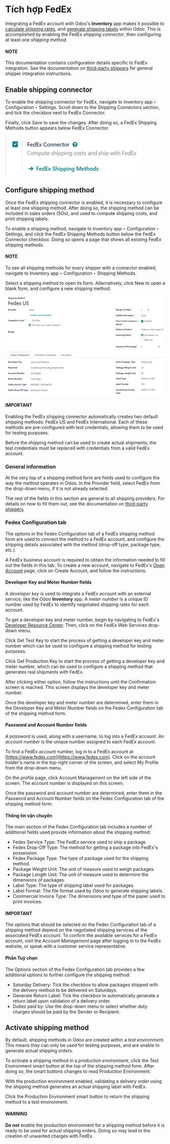# Tích hợp FedEx

Integrating a FedEx account with Odoo's **Inventory** app makes it possible to [calculate
shipping rates](../setup_configuration.md), and [generate shipping labels](labels.md) within Odoo.
This is accomplished by enabling the FedEx *shipping connector*, then configuring at least one
*shipping method*.

#### NOTE
This documentation contains configuration details specific to FedEx integration. See the
documentation on [third-party shippers](third_party_shipper.md) for general shipper
integration instructions.

## Enable shipping connector

To enable the shipping connector for FedEx, navigate to Inventory app ‣
Configuration ‣ Settings. Scroll down to the Shipping Connectors section, and tick
the checkbox next to FedEx Connector.

Finally, click Save to save the changes. After doing so, a <i class="oi oi-arrow-right"></i>
FedEx Shipping Methods button appears below FedEx Connector.

![The FedEx Shipping Methods button below the FedEx Connector.](fedex/fsm-button.png)

## Configure shipping method

Once the FedEx shipping connector is enabled, it is necessary to configure at least one shipping
method. After doing so, the shipping method can be included in sales orders (SOs), and used to
compute shipping costs, and print shipping labels.

To enable a shipping method, navigate to Inventory app ‣ Configuration ‣
Settings, and click the FedEx Shipping Methods button below the FedEx
Connector checkbox. Doing so opens a page that shows all existing FedEx shipping methods.

#### NOTE
To see all shipping methods for every shipper with a connector enabled, navigate to
Inventory app ‣ Configuration ‣ Shipping Methods.

Select a shipping method to open its form. Alternatively, click New to open a blank
form, and configure a new shipping method.

![The form for a FedEx shipping method.](fedex/fedex-form.png)

#### IMPORTANT
Enabling the FedEx shipping connector automatically creates two default shipping methods:
FedEx US and FedEx International. Each of these methods are
pre-configured with test credentials, allowing them to be used for testing purposes.

Before the shipping method can be used to create actual shipments, the test credentials must be
replaced with credentials from a valid FedEx account.

### General information

At the very top of a shipping method form are fields used to configure the way the method operates
in Odoo. In the Provider field, select FedEx from the drop-down menu, if it
is not already selected.

The rest of the fields in this section are general to all shipping providers. For details on how to
fill them out, see the documentation on [third-party shippers](third_party_shipper.md).

### Fedex Configuration tab

The options in the Fedex Configuration tab of a FedEx shipping method form are used to
connect the method to a FedEx account, and configure the shipping details associated with the method
(drop-off type, package type, etc.).

A FedEx business account is required to obtain the information needed to fill out the fields in this
tab. To create a new account, navigate to FedEx's [Open Account](https://www.fedex.com/en-us/open-account.html) page, click on Create Account, and
follow the instructions.

#### Developer Key and Meter Number fields

A *developer key* is used to integrate a FedEx account with an external service, like the Odoo
**Inventory** app. A *meter number* is a unique ID number used by FedEx to identify negotiated
shipping rates for each account.

To get a developer key and meter number, begin by navigating to FedEx's [Developer Resource Center](https://www.fedex.com/en-us/developer/web-services.html). Then, click on the FedEx Web
Services drop-down menu.

Click Get Test Key to start the process of getting a developer key and meter number
which can be used to configure a shipping method for testing purposes.

Click Get Production Key to start the process of getting a developer key and meter
number, which can be used to configure a shipping method that generates real shipments with FedEx.

After clicking either option, follow the instructions until the Confirmation screen is
reached. This screen displays the developer key and meter number.

Once the developer key and meter number are determined, enter them in the Developer Key
and Meter Number fields on the Fedex Configuration tab of the shipping
method form.

#### Password and Account Number fields

A *password* is used, along with a username, to log into a FedEx account. An *account number* is the
unique number assigned to each FedEx account.

To find a FedEx account number, log in to a FedEx account at [https://www.fedex.com](https://www.fedex.com). Click on the
account holder's name in the top-right corner of the screen, and select My Profile
from the drop-down menu.

On the profile page, click Account Management on the left side of the screen. The
account number is displayed on this screen.

Once the password and account number are determined, enter them in the Password and
Account Number fields on the Fedex Configuration tab of the shipping method
form.

#### Thông tin vận chuyển

The main section of the Fedex Configuration tab includes a number of additional fields
used provide information about the shipping method:

- Fedex Service Type: The FedEx service used to ship a package.
- Fedex Drop-Off Type: The method for getting a package into FedEx's possession.
- Fedex Package Type: The type of package used for the shipping method.
- Package Weight Unit: The unit of measure used to weigh packages.
- Package Length Unit: The unit of measure used to determine the dimensions of packages.
- Label Type: The type of shipping label used for packages.
- Label Format: The file format used by Odoo to generate shipping labels.
- Commercial Invoice Type: The dimensions and type of the paper used to print invoices.

#### IMPORTANT
The options that should be selected on the Fedex Configuration tab of a shipping
method depend on the negotiated shipping services of the associated FedEx account. To confirm the
available services for a FedEx account, visit the *Account Management* page after logging in to
the FedEx website, or speak with a customer service representative.

#### Phần Tuỳ chọn

The Options section of the Fedex Configuration tab provides a few additional
options to further configure the shipping method:

- Saturday Delivery: Tick the checkbox to allow packages shipped with the delivery
  method to be delivered on Saturdays.
- Generate Return Label: Tick the checkbox to automatically generate a return label upon
  validation of a delivery order.
- Duties paid by: Use the drop-down menu to select whether duty charges should be paid
  by the Sender or Recipient.

## Activate shipping method

By default, shipping methods in Odoo are created within a *test environment*. This means they can
only be used for testing purposes, and are unable to generate actual shipping orders.

To activate a shipping method in a *production environment*, click the <i class="fa fa-stop"></i>
Test Environment smart button at the top of the shipping method form. After doing so,
the smart buttons changes to read <i class="fa fa-play"></i> Production Environment.

With the production environment enabled, validating a delivery order using the shipping method
generates an actual shipping label with FedEx.

Click the <i class="fa fa-play"></i> Production Environment smart button to return the shipping
method to a test environment.

#### WARNING
**Do not** enable the production environment for a shipping method before it is ready to be used
for actual shipping orders. Doing so may lead to the creation of unwanted charges with FedEx.
